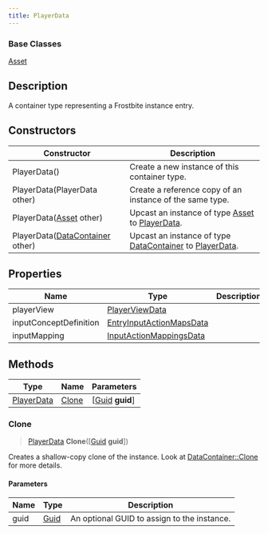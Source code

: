 ```yaml
---
title: PlayerData
---
```

### Base Classes

[Asset](/vext/ref/fb/asset/)

## Description

A container type representing a Frostbite instance entry.

## Constructors

| Constructor                                                           | Description                                                                                                 |
| --------------------------------------------------------------------- | ----------------------------------------------------------------------------------------------------------- |
| PlayerData()                                                          | Create a new instance of this container type.                                                               |
| PlayerData(PlayerData other)                                          | Create a reference copy of an instance of the same type.                                                    |
| PlayerData([Asset](/vext/ref/fb/asset/) other)                                      | Upcast an instance of type [Asset](/vext/ref/fb/asset/) to [PlayerData](/vext/ref/fb/playerdata/).                                      |
| PlayerData([DataContainer](/vext/ref/shared/class/datacontainer) other) | Upcast an instance of type [DataContainer](/vext/ref/shared/class/datacontainer) to [PlayerData](/vext/ref/fb/playerdata/). |

## Properties

| Name                   | Type                                                 | Description |
| ---------------------- | ---------------------------------------------------- | ----------- |
| playerView             | [PlayerViewData](/vext/ref/fb/playerviewdata/)                     |             |
| inputConceptDefinition | [EntryInputActionMapsData](/vext/ref/fb/entryinputactionmapsdata/) |             |
| inputMapping           | [InputActionMappingsData](/vext/ref/fb/inputactionmappingsdata/)   |             |

## Methods

| Type                     | Name            | Parameters                                     |
| ------------------------ | --------------- | ---------------------------------------------- |
| [PlayerData](/vext/ref/fb/playerdata/) | [Clone](#clone) | \[[Guid](/vext/ref/shared/class/guid) **guid**\] |

### Clone

> [PlayerData](/vext/ref/fb/playerdata/) **Clone**(\[[Guid](/vext/ref/shared/class/guid) **guid**\])

Creates a shallow-copy clone of the instance. Look at [DataContainer::Clone](/vext/ref/shared/class/datacontainer#clone) for more details.

#### Parameters

| Name | Type         | Description                                 |
| ---- | ------------ | ------------------------------------------- |
| guid | [Guid](/vext/ref/shared/class/guid/) | An optional GUID to assign to the instance. |

